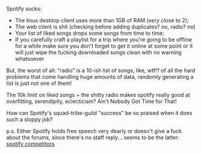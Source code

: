 Spotify sucks:
 - The linux desktop client uses more than 1GB of RAM (*very* close to 2);
 - The web client is shit (checking before adding duplicates? no, radio? no)
 - Your list of liked songs drops some songs from time to time;
 - If you carefully craft a playlist for a trip where you're going to be offline for a while make sure you don't forget to get it online at some point or it will just wipe the fucking downloaded songs clean with no warning whatsoever
 
 But, the worst of all: "radio" is a 10-ish list of songs, like, wtf!? of all the hard problems that come handling huge amounts of data, randomly generating a list is just not one of them!
 
 The 10k limit on liked songs + the shitty radio makes spotify really good at overfitting, serendipity, eclecticism? Ain't Nobody Got Time for That!
 
 How can Spotify's squad-tribe-guild "success" be so praised when it does such a sloppy job?
 
 p.s. Either Spotify holds free speech very dearly or doesn't give a fuck about the forums, since there's no staff reply... seems to be the latter: [spotify competitors](https://community.spotify.com/t5/Android/Make-the-switch-Spotify-competitors/td-p/29701)
